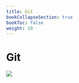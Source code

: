 ```yaml
---
title: Git
bookCollapseSection: true
bookToc: false
weight: 10
---
```


Git
===

![](https://miro.medium.com/max/1400/1*4W4fdnO680ysRhFc9ppc8w.jpeg)